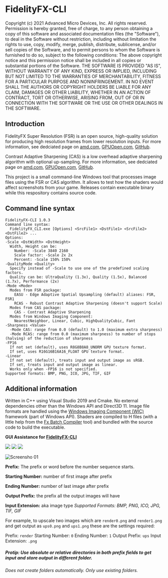 # FidelityFX-CLI

Copyright (c) 2021 Advanced Micro Devices, Inc. All rights reserved.
Permission is hereby granted, free of charge, to any person obtaining a copy
of this software and associated documentation files (the "Software"), to deal
in the Software without restriction, including without limitation the rights
to use, copy, modify, merge, publish, distribute, sublicense, and/or sell
copies of the Software, and to permit persons to whom the Software is
furnished to do so, subject to the following conditions:
The above copyright notice and this permission notice shall be included in
all copies or substantial portions of the Software.
THE SOFTWARE IS PROVIDED "AS IS", WITHOUT WARRANTY OF ANY KIND, EXPRESS OR
IMPLIED, INCLUDING BUT NOT LIMITED TO THE WARRANTIES OF MERCHANTABILITY,
FITNESS FOR A PARTICULAR PURPOSE AND NONINFRINGEMENT. IN NO EVENT SHALL THE
AUTHORS OR COPYRIGHT HOLDERS BE LIABLE FOR ANY CLAIM, DAMAGES OR OTHER
LIABILITY, WHETHER IN AN ACTION OF CONTRACT, TORT OR OTHERWISE, ARISING FROM,
OUT OF OR IN CONNECTION WITH THE SOFTWARE OR THE USE OR OTHER DEALINGS IN
THE SOFTWARE.

## Introduction

FidelityFX Super Resolution (FSR) is an open source, high-quality solution for producing high resolution frames from lower resolution inputs. For more information, see dedciated page on [amd.com](https://www.amd.com/en/technologies/radeon-software-fidelityfx-super-resolution), [GPUOpen.com](https://gpuopen.com/fsr), [GitHub](https://github.com/GPUOpen-Effects/FidelityFX-FSR).

Contrast Adaptive Sharpening (CAS) is a low overhead adaptive sharpening algorithm with optional up-sampling. For more information, see dedciated page on [amd.com](https://www.amd.com/en/technologies/radeon-software-fidelityfx), [GPUOpen.com](https://gpuopen.com/fidelityfx-cas/), [GitHub](https://github.com/GPUOpen-Effects/FidelityFX-CAS).

This project is a small command-line Windows tool that processes image files using the FSR or CAS algorithm. It allows to test how the shaders would affect screenshots from your game. Releases contain executable binary while this respository contains source code.

## Command line syntax

```
FidelityFX-CLI 1.0.3
Command line syntax:
  FidelityFX_CLI.exe [Options] <SrcFile1> <DstFile1> <SrcFile2> <DstFile2> ...
Options:
-Scale <DstWidth> <DstHeight>
  Width, Height can be:
    Number: -Scale 3840 2160
    Scale factor: -Scale 2x 2x
    Percent: -Scale 150% 150%
-QualityMode <Quality>
  Specify instead of -Scale to use one of the predefined scaling factors.
  Quality can be: UltraQuality (1.3x), Quality (1.5x), Balanced (1.7x), Performance (2x)
-Mode <Mode>
  Modes from FSR package:
    EASU - Edge Adaptive Spatial Upsampling (default) aliases: FSR, FSR1
    RCAS - Robust Contrast Adaptive Sharpening (doesn't support Scale)
  Modes from CAS package:
    CAS - Contrast Adaptive Sharpening
  Modes from Windows Imaging Component:
    NearestNeighbor, Linear, Cubic, HighQualityCubic, Fant
-Sharpness <Value>
  -Mode CAS: range from 0.0 (default) to 1.0 (maximum extra sharpness)
  -Mode RCAS: range from 0.0 (maximum sharpness) to number of stops (halving) of the reduction of sharpness
-FP16
  If not set (default), uses R8G8B8A8_UNORM GPU texture format.
  If set, uses R16G16B16A16_FLOAT GPU texture format.
-Linear
  If not set (default), treats input and output image as sRGB.
  If set, treats input and output image as linear.
  Works only when -FP16 is not specified.
Supported formats: BMP, PNG, ICO, JPG, TIF, GIF
```

## Additional information

Written in C++ using Visual Studio 2019 and Cmake. No external dependencies other than the Windows API and Direct3D 11. Image file formats are handled using the [Windows Imaging Component (WIC)](https://docs.microsoft.com/en-us/windows/win32/wic/-wic-about-windows-imaging-codec) framework (part of Windows API). Shaders are compiled to H files (with a little help from the [Fx Batch Compiler](https://github.com/sawickiap/FxBatchCompiler) tool) and bundled with the source code to build the executable.

**GUI Assistance for [FidelityFX-CLI](https://github.com/GPUOpen-Effects/FidelityFX-CLI)**

![](https://img.shields.io/github/tag/NukeGH05T/FiedilityFX-Assist?style=for-the-badge&logo=csharp) ![](https://img.shields.io/github/release/NukeGH05T/FiedilityFX-Assist?style=for-the-badge&logo=csharp) ![](https://img.shields.io/github/issues/NukeGH05T/FiedilityFX-Assist?style=for-the-badge&logo=csharp)

![Screensho 01](https://i.imgur.com/XiFA8o0.png "Screensho 01")

**Prefix:** The prefix or word before the number sequence starts.

**Starting Number:** number of first image after prefix

**Ending Number:**  number of last image after prefix

**Output Prefix:** the prefix all the output images will have

**Input Extension:** aka image type
*Supported Formats: BMP, PNG, ICO, JPG, TIF, GIF*

For example, to upscale two images which are `render0.png` and `render1.png` and get output as `ups0.png` and `ups1.png` these are the settings required:

Prefix: `render`
Starting Number: `0`
Ending Number: `1`
Output Prefix: `ups`
Input Extension: `.png`

##### Protip: Use absolute or relative directories in both prefix fields to get input and store output in different folder.
*Does not create folders automatically. Only use existing folders.*
